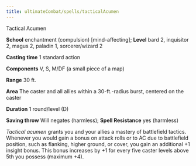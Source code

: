 ```yaml
---
title: ultimateCombat/spells/tacticalAcumen
---
```

Tactical Acumen

**School** enchantment (compulsion) [mind-affecting]; **Level** bard 2, inquisitor 2, magus 2, paladin 1, sorcerer/wizard 2

**Casting time** 1 standard action

**Components** V, S, M/DF (a small piece of a map)

**Range** 30 ft.

**Area** The caster and all allies within a 30-ft.-radius burst, centered on the caster

**Duration** 1 round/level (D)

**Saving throw** Will negates (harmless); **Spell Resistance** yes (harmless)

_Tactical acumen_ grants you and your allies a mastery of battlefield tactics. Whenever you would gain a bonus on attack rolls or to AC due to battlefield position, such as flanking, higher ground, or cover, you gain an additional +1 insight bonus. This bonus increases by +1 for every five caster levels above 5th you possess (maximum +4).

